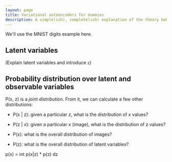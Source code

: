 ```yaml
---
layout: page
title: Variational autoencoders for dummies
description: A simple(ish), complete(ish) explanation of the theory behind VAEs
---
```



We'll use the MNIST digits example here.

## Latent variables

(Explain latent variables and introduce `z`)

## Probability distribution over latent and observable variables

P(x, z) is a _joint distribution_. From it, we can calculate a few
other distributions:

* P(x | z): given a particular z, what is the distribution of x values?

* P(z | x): given a particular x (image), what is the distribution of z values?

* P(x): what is the overall distribution of images?

* P(z): what is the overall distribution of latent variables?


p(x) = int p(x|z) * p(z) dz






